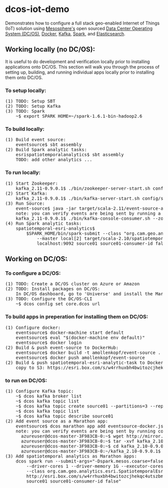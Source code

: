 # dcos-iot-demo
Demonstrates how to configure a full stack geo-enabled Internet of Things (IoT) solution using <a href="https://mesosphere.com/">Mesosphere's</a> open sourced <a href="https://dcos.io/">Data Center Operating System (DC/OS)</a>, <a href="https://www.docker.com/">Docker</a>, <a href="http://kafka.apache.org/">Kafka</a>, <a href="http://spark.apache.org/">Spark</a>, and <a href="https://www.elastic.co/products/elasticsearch">Elasticsearch</a>.

## Working locally (no DC/OS):
It is useful to do development and verification locally prior to installing applications onto DC/OS.  This section will walk you through the process of setting up, building, and running individual apps locally prior to installing them onto DC/OS.
### To setup locally:
<pre>
(1) TODO: Setup SBT
(2) TODO: Setup Kafka
(3) TODO: Spark
    ~$ export SPARK_HOME=~/spark-1.6.1-bin-hadoop2.6
</pre>

### To build locally:
<pre>
(1) Build event source:
    eventsource$ sbt assembly
(2) Build Spark analytic tasks:
    esrispatiotemporalanalytics$ sbt assembly
    TODO: add other analytics ...
</pre>

### To run locally:
<pre>
(1) Start Zookeeper:
    kafka_2.11-0.9.0.1$ ./bin/zookeeper-server-start.sh config/zookeeper.properties
(2) Start Kafka:
    kafka_2.11-0.9.0.1$ ./bin/kafka-server-start.sh config/server.properties
(3) Run Source:
    event-source$ java -jar target/scala-2.11/event-source-assembly-1.0.jar localhost:9092 source01 4 1000 true
    note: you can verify events are being sent by running a command line Kafka Consumer utility to listen to the topic:
    kafka_2.11-0.9.0.1$ ./bin/kafka-console-consumer.sh --zookeeper localhost:2181 --topic source01
(4) Run Spark analytic tasks:
    spatiotemporal-esri-analytics$ 
        $SPARK_HOME/bin/spark-submit --class "org.cam.geo.analytics.esri.SpatiotemporalEsriAnalyticTask"
            --master local[2] target/scala-2.10/spatiotemporal-esri-analytic-task-assembly-1.0.jar
            localhost:9092 source01 source01-consumer-id false
</pre>

## Working on DC/OS:
### To configure a DC/OS:
<pre>
(1) TODO: Create a DC/OS cluster on Azure or Amazon
(2) TODO: Install packages on DC/OS:
    In DC/OS dashboard, go to 'Universe' and install the Marathon, Chronos, Kafka & Spark packages.
(3) TODO: Configure the DC/OS-CLI
    ~$ dcos config set core.dcos_url <your DC/OS url>
</pre>

### To build apps in preperation for installing them on DC/OS:
<pre>
(1) Configure docker:
    eventsource$ docker-machine start default
    eventsource$ eval "$(docker-machine env default)"
    eventsource$ docker login
(2) Build & push event-source to DockerHub:
    eventsource$ docker build -t amollenkopf/event-source .
    eventsource$ docker push amollenkopf/event-source
(2) Build & push spatiotemporal-esri-analytic-task to DockerHub:
    copy to S3: https://esri.box.com/s/w4rrhuxbh4bwitozcjhekqc4utszbmkb
</pre>

### to run on DC/OS:
<pre>
(1) Configure Kafka topic:
    ~$ dcos kafka broker list
    ~$ dcos kafka topic list
    ~$ dcos kafka topic create source01 --partitions=3 --replication=1
    ~$ dcos kafka topic list
    ~$ dcos kafka topic describe source01
(2) Add event source as a Marathon app:
    eventsource$ dcos marathon app add eventsource-docker.json
    note: you can verify events are being sent by running command line Kafka Consumer utilities to listen to the topic:
      azureuser@dcos-master-3F983CB-0:~$ wget http://mirror.reverse.net/pub/apache/kafka/0.9.0.1/kafka_2.10-0.9.0.1.tgz
      azureuser@dcos-master-3F983CB-0:~$ tar -xvf kafka_2.10-0.9.0.1.tgz
      azureuser@dcos-master-3F983CB-0:~$ cd kafka_2.10-0.9.0.1
      azureuser@dcos-master-3F983CB-0:~/kafka_2.10-0.9.0.1$ ./bin/kafka-console-consumer.sh --zookeeper master.mesos:2181/kafka --topic source01
(3) Add spatiotemporal analytics as Marathon apps:
    dcos spark run --submit-args="-Dspark.mesos.coarse=false
        --driver-cores 1 --driver-memory 1G --executor-cores 2 --executor-memory 1G
        --class org.cam.geo.analytics.esri.SpatiotemporalEsriAnalyticTask
        http://esri.box.com/s/w4rrhuxbh4bwitozcjhekqc4utszbmkb broker-0.kafka.mesos:10040,broker-1.kafka.mesos:9312,broker-2.kafka.mesos:9601
        source01 source01-consumer-id false"
</pre>
